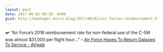```yaml
---
layout: post
date: 2017-06-02 09:58 -0400
guid: http://benhager.micro.blog/2017/06/02/air-forces-reimbursement.html
---
```

🛩 “Air Force’s 2016 reimbursement rate for non-federal use of the C-5M was almost $31,000 per flight hour…” – [Air Force Hopes To Return Galaxies To Service - AVweb](https://www.avweb.com/avwebflash/news/Air-Force-Hopes-to-Return-Galaxies-to-Service-229093-1.html)
